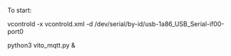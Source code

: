 To start:

vcontrold -x vcontrold.xml -d /dev/serial/by-id/usb-1a86_USB_Serial-if00-port0

python3 vito_mqtt.py &
